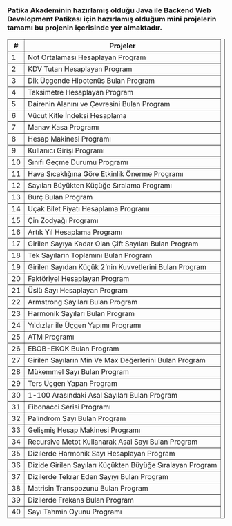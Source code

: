 <h3>Patika Akademinin hazırlamış olduğu Java ile Backend Web Development Patikası için hazırlamış olduğum mini projelerin tamamı bu projenin içerisinde yer almaktadır.</h3>
<table border="1">
  <tr>
    <th>#</th>
    <th>Projeler</th>
  </tr>
  <tr>
    <td>1</td>
    <td>Not Ortalaması Hesaplayan Program</td>
  </tr>
  <tr>
    <td>2</td>
    <td>KDV Tutarı Hesaplayan Program</td>
  </tr>
  <tr>
    <td>3</td>
    <td>Dik Üçgende Hipotenüs Bulan Program</td>
  </tr>
  <tr>
    <td>4</td>
    <td>Taksimetre Hesaplayan Program</td>
  </tr>
  <tr>
    <td>5</td>
    <td>Dairenin Alanını ve Çevresini Bulan Program</td>
  </tr>
  <tr>
    <td>6</td>
    <td>Vücut Kitle İndeksi Hesaplama</td>
  </tr>
  <tr>
    <td>7</td>
    <td>Manav Kasa Programı</td>
  </tr>
  <tr>
    <td>8</td>
    <td>Hesap Makinesi Programı</td>
  </tr>
  <tr>
    <td>9</td>
    <td>Kullanıcı Girişi Programı</td>
  </tr>
  <tr>
    <td>10</td>
    <td>Sınıfı Geçme Durumu Programı</td>
  </tr>
  <tr>
    <td>11</td>
    <td>Hava Sıcaklığına Göre Etkinlik Önerme Programı</td>
  </tr>
  <tr>
    <td>12</td>
    <td>Sayıları Büyükten Küçüğe Sıralama Programı</td>
  </tr>
  <tr>
    <td>13</td>
    <td>Burç Bulan Program</td>
  </tr>
  <tr>
    <td>14</td>
    <td>Uçak Bilet Fiyatı Hesaplama Programı</td>
  </tr>
  <tr>
    <td>15</td>
    <td>Çin Zodyağı Programı</td>
  </tr>
  <tr>
    <td>16</td>
    <td>Artık Yıl Hesaplama Programı</td>
  </tr>
  <tr>
    <td>17</td>
    <td>Girilen Sayıya Kadar Olan Çift Sayıları Bulan Program</td>
  </tr>
  <tr>
    <td>18</td>
    <td>Tek Sayıların Toplamını Bulan Program</td>
  </tr>
  <tr>
    <td>19</td>
    <td>Girilen Sayıdan Küçük 2’nin Kuvvetlerini Bulan Program</td>
  </tr>
  <tr>
    <td>20</td>
    <td>Faktöriyel Hesaplayan Program</td>
  </tr>
  <tr>
    <td>21</td>
    <td>Üslü Sayı Hesaplayan Program</td>
  </tr>
  <tr>
    <td>22</td>
    <td>Armstrong Sayıları Bulan Program</td>
  </tr>
  <tr>
    <td>23</td>
    <td>Harmonik Sayıları Bulan Program</td>
  </tr>
  <tr>
    <td>24</td>
    <td>Yıldızlar ile Üçgen Yapımı Programı</td>
  </tr>
  <tr>
    <td>25</td>
    <td>ATM Programı</td>
  </tr>
  <tr>
    <td>26</td>
    <td>EBOB-EKOK Bulan Program</td>
  </tr>
  <tr>
    <td>27</td>
    <td>Girilen Sayıların Min Ve Max Değerlerini Bulan Program</td>
  </tr>
  <tr>
    <td>28</td>
    <td>Mükemmel Sayı Bulan Program</td>
  </tr>
  <tr>
    <td>29</td>
    <td>Ters Üçgen Yapan Program</td>
  </tr>
  <tr>
    <td>30</td>
    <td>1-100 Arasındaki Asal Sayıları Bulan Program</td>
  </tr>
  <tr>
    <td>31</td>
    <td>Fibonacci Serisi Programı</td>
  </tr>
  <tr>
    <td>32</td>
    <td>Palindrom Sayı Bulan Program</td>
  </tr>
  <tr>
    <td>33</td>
    <td>Gelişmiş Hesap Makinesi Programı</td>
  </tr>
  <tr>
    <td>34</td>
    <td>Recursive Metot Kullanarak Asal Sayı Bulan Program</td>
  </tr>
  <tr>
    <td>35</td>
    <td>Dizilerde Harmonik Sayı Hesaplayan Program</td>
  </tr>
  <tr>
    <td>36</td>
    <td>Dizide Girilen Sayıları Küçükten Büyüğe Sıralayan Program</td>
  </tr>
  <tr>
    <td>37</td>
    <td>Dizilerde Tekrar Eden Sayıyı Bulan Program</td>
  </tr>
  <tr>
    <td>38</td>
    <td>Matrisin Transpozunu Bulan Program</td>
  </tr>
  <tr>
    <td>39</td>
    <td>Dizilerde Frekans Bulan Program</td>
  </tr>
  <tr>
    <td>40</td>
    <td>Sayı Tahmin Oyunu Programı</td>
  </tr>
</table>
